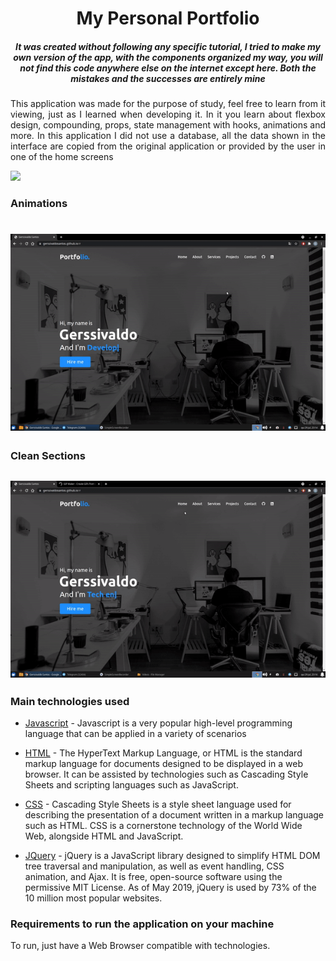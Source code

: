 <h1 align="center"> My Personal Portfolio </h1>
<h5 align="center" font-weigth="bold">  It was created without following any specific tutorial, I tried to make my own version of the app, with the components organized my way, you will not find this code anywhere else on the internet except here. Both the mistakes and the successes are entirely mine</h5>
<p align="justify">   This application was made for the purpose of study, feel free to learn from it viewing, just as I learned when developing it. In it you learn about flexbox design, compounding, props, state management with hooks, animations and more. 
In this application I did not use a database, all the data shown in the interface are copied from the original application or provided by the user in one of the home screens</p>
<img src="https://img.shields.io/static/v1?label=HTML&message=CSS&color=blue&style=for-the-badge&logo=HTML"/>
<p align="center" >

  <h3>Animations<h1/>
  <img  src="lettersanimation.gif" alt="Logo">
  
  <h3>Clean Sections<h2/>
  <img    src="allsectionsanimation.gif" alt="Logo">
  
</p>

### Main technologies used
  <p> 
    
- [Javascript](https://developer.mozilla.org/en-US/docs/Web/JavaScript/) - Javascript is a very popular high-level programming language that can be 
applied in a variety of scenarios

- [HTML](https://developer.mozilla.org/en-US/docs/Web/HTML) - The HyperText Markup Language, or HTML is the standard markup language for documents designed to 
be displayed in a web browser. It can be assisted by technologies such as Cascading Style Sheets and scripting languages such as JavaScript.

- [CSS](https://www.w3.org/Style/CSS/Overview.en.html) - Cascading Style Sheets is a style sheet language used for describing the presentation of a
document written in a markup language 
such as HTML. CSS is a cornerstone technology of the World Wide Web, alongside HTML and JavaScript.

- [JQuery](https://jquery.com/) - jQuery is a JavaScript library designed to simplify HTML DOM tree traversal and manipulation, 
as well as event handling, CSS animation, and Ajax. It is free, open-source software using the permissive MIT License. As of May 2019,
jQuery is used by 73% of the 10 million most popular websites.

</p>

### Requirements to run the application on your machine
  To run, just have a Web Browser compatible with technologies. 
